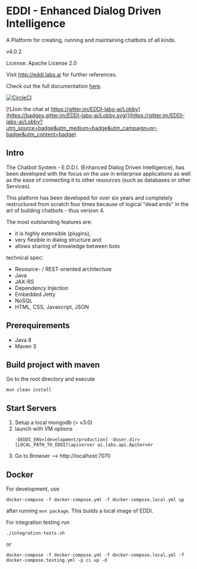 # EDDI - Enhanced Dialog Driven Intelligence

A Platform for creating, running and maintaining chatbots of all kinds.

v4.0.2

License: Apache License 2.0

Visit http://eddi.labs.ai for further references.

Check out the full documentation [here](https://labsai.atlassian.net/wiki/display/EDDI/).

[![CircleCI](https://circleci.com/gh/labsai/EDDI/tree/master.svg?style=svg)](https://circleci.com/gh/labsai/EDDI/tree/master)

[![Join the chat at https://gitter.im/EDDI-labs-ai/Lobby](https://badges.gitter.im/EDDI-labs-ai/Lobby.svg)](https://gitter.im/EDDI-labs-ai/Lobby?utm_source=badge&utm_medium=badge&utm_campaign=pr-badge&utm_content=badge)

## Intro

The Chatbot System - E.D.D.I. (Enhanced Dialog Driven Intelligence), 
has been developed with the focus on the use in enterprise applications as well as 
the ease of connecting it to other resources (such as databases or other Services). 

This platform has been developed for over six years and completely restructured from scratch four times 
because of logical "dead ends" in the art of building chatbots - thus version 4.

The most outstanding features are: 
* it is highly extensible (plugins), 
* very flexible in dialog structure and 
* allows sharing of knowledge between bots

technical spec:
* Resource- / REST-oriented architecture
* Java
* JAX-RS
* Dependency Injection
* Embedded Jetty
* NoSQL
* HTML, CSS, Javascript, JSON


## Prerequirements

- Java 8
- Maven 3


## Build project with maven
Go to the root directory and execute

    mvn clean install


## Start Servers
1. Setup a local mongodb (> v3.0)
2. launch with VM options 
    ```
    -DEDDI_ENV=[development/production] -Duser.dir=[LOCAL_PATH_TO_EDDI]\apiserver ai.labs.api.ApiServer
    ```
3. Go to Browser --> http://localhost:7070

## Docker

For development, use

```
docker-compose -f docker-compose.yml -f docker-compose.local.yml up
```

after running `mvn package`. This builds a local image of EDDI.

For integration testing run 
```
./integration-tests.sh
```
or
```
docker-compose -f docker-compose.yml -f docker-compose.local.yml -f docker-compose.testing.yml -p ci up -d
```
